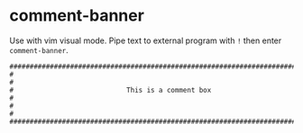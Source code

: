 # comment-banner
Use with vim visual mode. Pipe text to  external program with `!` then enter `comment-banner`.
```
################################################################################
#                                                                              #
#                            This is a comment box                             #
#                                                                              #
################################################################################
```
